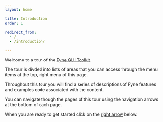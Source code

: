 ```yaml
---
layout: home

title: Introduction
order: 1

redirect_from:
  - /
  - /introduction/

---
```


Welcome to a tour of the [Fyne GUI Toolkit](https://fyne.io/).

The tour is divded into lists of areas that you can access through the menu
items at the top, right menu of this page.

Throughout this tour you will find a series of descriptions of Fyne features
and examples code associated with the content.

You can navigate though the pages of this tour using the navigation arrows
at the bottom of each page.

When you are ready to get started click on the [right arrow](/introduction/golang) below.
